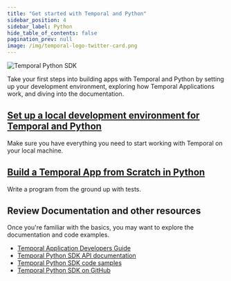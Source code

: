 ```yaml
---
title: "Get started with Temporal and Python"
sidebar_position: 4
sidebar_label: Python
hide_table_of_contents: false
pagination_prev: null
image: /img/temporal-logo-twitter-card.png
---
```


![Temporal Python SDK](/img/sdk_banners/banner_python.png)

Take your first steps into building apps with Temporal and Python by setting up your development environment, exploring how Temporal Applications work, and diving into the documentation.

## [Set up a local development environment for Temporal and Python](dev_environment/index.md)

Make sure you have everything you need to start working with Temporal on your local machine.

## [Build a Temporal App from Scratch in Python](hello_world_in_python/index.md)

Write a program from the ground up with tests. 

## Review Documentation and other resources

Once you're familiar with the basics, you may want to explore the documentation and code examples.

* [Temporal Application Developers Guide](https://docs.temporal.io/application-development?lang=python)
* [Temporal Python SDK API documentation](https://python.temporal.io/)
* [Temporal Python SDK code samples](https://github.com/temporalio/samples-python)
* [Temporal Python SDK on GitHub](https://github.com/temporalio/sdk-python)
